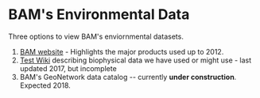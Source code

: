 BAM's Environmental Data
=============

Three options to view BAM's enviornmental datasets. 

1. [BAM website](http://www.borealbirds.ca/) - Highlights the major products used up to 2012.
2. [Test Wiki](https://sites.google.com/site/bambiophysical/) describing biophysical data we have used or might use - last updated 2017, but incomplete
3. BAM's GeoNetwork data catalog -- currently **under construction**. Expected 2018. 
